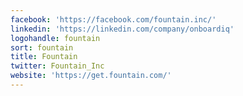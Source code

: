 ```yaml
---
facebook: 'https://facebook.com/fountain.inc/'
linkedin: 'https://linkedin.com/company/onboardiq'
logohandle: fountain
sort: fountain
title: Fountain
twitter: Fountain_Inc
website: 'https://get.fountain.com/'
---
```

